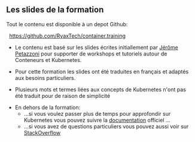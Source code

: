 ## Les slides de la formation

Tout le contenu est disponible à un depot Github:

  https://github.com/RyaxTech/container.training

- Le contenu est basé sur les slides écrites initiallement par [Jérôme Petazzoni](https://twitter.com/jpetazzo) pour supporter de workshops et tutoriels autour de Conteneurs et Kubernetes. 

- Pour cette formation les slides ont été traduites en français et adaptés aux besoins particuliers.

- Plusieurs mots et termes liées aux concepts de Kubernetes n'ont pas été traduit pour de raison de simplicité

* En dehors de la formation: 
  * ...si vous voulez passer plus de temps pour approfondir sur Kubernetes vous pouvez suivre la [documentation](https://kubernetes.io/docs/) officiel ...
  * ...si vous avez de questions particuliers vous pouvez aussi voir sur [StackOverflow](http://stackoverflow.com/questions/tagged/kubernetes)

